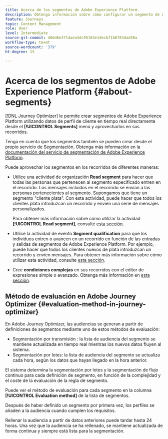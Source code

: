 ```yaml
---
title: Acerca de los segmentos de Adobe Experience Platform
description: Obtenga información sobre cómo configurar un segmento de Adobe Experience Platform
feature: Journeys
topic: Content Management
role: User
level: Intermediate
source-git-commit: 40dd6e3714aea3dc95183e1decbf1b8f83dad50a
workflow-type: tm+mt
source-wordcount: '379'
ht-degree: 1%

---
```


# Acerca de los segmentos de Adobe Experience Platform {#about-segments}

[!DNL Journey Optimizer]  le permite crear segmentos de Adobe Experience Platform utilizando datos de perfil de cliente en tiempo real directamente desde el  **[!UICONTROL Segments]** menú y aprovecharlos en sus recorridos.

Tenga en cuenta que los segmentos también se pueden crear desde el propio servicio de Segmentación. Obtenga más información en la [documentación del servicio de segmentación de Adobe Experience Platform](https://experienceleague.adobe.com/docs/experience-platform/segmentation/home.html).

Puede aprovechar los segmentos en los recorridos de diferentes maneras:

* Utilice una actividad de organización **Read segment** para hacer que todas las personas que pertenecen al segmento especificado entren en el recorrido. Los mensajes incluidos en el recorrido se envían a las personas pertenecientes al segmento. Supongamos que tiene un segmento &quot;cliente plata&quot;. Con esta actividad, puede hacer que todos los clientes plata introduzcan un recorrido y envíen una serie de mensajes personalizados.

   Para obtener más información sobre cómo utilizar la actividad **[!UICONTROL Read segment]**, consulte [esta sección](../building-journeys/read-segment.md#configuring-segment-trigger-activity).

* Utilice la actividad de evento **Segment qualification** para que los individuos entren o avancen en un recorrido en función de las entradas y salidas de segmentos de Adobe Experience Platform. Por ejemplo, puede hacer que todos los clientes nuevos de plata introduzcan un recorrido y envíen mensajes. Para obtener más información sobre cómo utilizar esta actividad, consulte [esta sección](../building-journeys/segment-qualification-events.md).

* Cree **condiciones complejas** en sus recorridos con el editor de expresiones simple o avanzado. Obtenga más información en [esta sección](../building-journeys/condition-activity.md#using-a-segment).

## Método de evaluación en Adobe Journey Optimizer {#evaluation-method-in-journey-optimizer}

En Adobe Journey Optimizer, las audiencias se generan a partir de definiciones de segmentos mediante uno de estos métodos de evaluación:

* Segmentación por transmisión : la lista de audiencia del segmento se mantiene actualizada en tiempo real mientras los nuevos datos fluyen al sistema.
* Segmentación por lotes: la lista de audiencia del segmento se actualiza cada hora, según los datos que hayan llegado en la hora anterior.

El sistema determina la segmentación por lotes y la segmentación de flujo continuo para cada definición de segmento, en función de la complejidad y el coste de la evaluación de la regla de segmento.

Puede ver el método de evaluación para cada segmento en la columna **[!UICONTROL Evaluation method]** de la lista de segmentos.

Después de haber definido un segmento por primera vez, los perfiles se añaden a la audiencia cuando cumplen los requisitos.

Rellenar la audiencia a partir de datos anteriores puede tardar hasta 24 horas. Una vez que la audiencia se ha rellenado, se mantiene actualizada de forma continua y siempre está lista para la segmentación.
